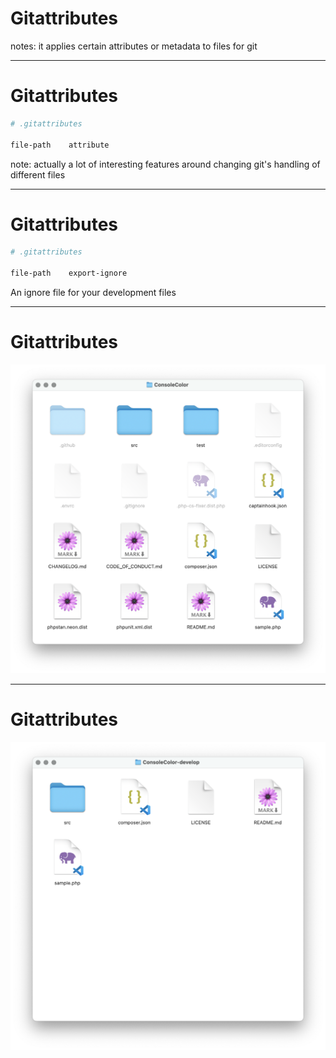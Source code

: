 <!-- .slide: data-transition="slide" data-auto-animate -->
# Gitattributes

notes: it applies certain attributes or metadata to files for git

***

<!-- .slide: data-transition="slide" data-auto-animate -->
# Gitattributes

```sh
# .gitattributes

file-path    attribute
```

note: actually a lot of interesting features around changing git's handling of different files

***

<!-- .slide: data-transition="slide" data-auto-animate -->
# Gitattributes

```sh
# .gitattributes

file-path    export-ignore
```

An ignore file for your development files <!-- .element: class="fragment" -->

***

<!-- .slide: data-transition="slide-in fade-out" -->
# Gitattributes

![ConsoleColor repo downloaded without gitattributes](../img/gitattributes-before.png) <!-- .element: style="max-height: 500px" -->

***

<!-- .slide: data-transition="fade-in slide-out" -->
# Gitattributes

![ConsoleColor repo downloaded with gitattributes](../img/gitattributes-after.png) <!-- .element: style="max-height: 500px" -->
